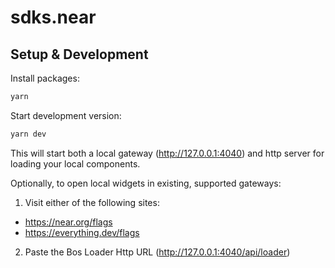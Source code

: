 # sdks.near

## Setup & Development

Install packages:

```cmd
yarn
```

Start development version:

```cmd
yarn dev
```

This will start both a local gateway (http://127.0.0.1:4040) and http server for loading your local components.

Optionally, to open local widgets in existing, supported gateways:

1. Visit either of the following sites:

- https://near.org/flags
- https://everything.dev/flags

2. Paste the Bos Loader Http URL (http://127.0.0.1:4040/api/loader)
